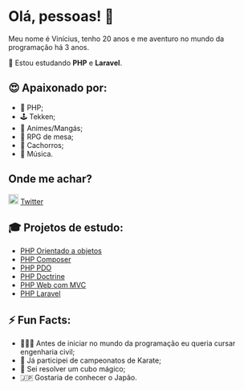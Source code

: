 # Olá, pessoas! 👋

Meu nome é Vinícius, tenho 20 anos e me aventuro no mundo da programação há 3 anos.

🌱 Estou estudando <b>PHP</b> e <b>Laravel</b>.

## 😍 Apaixonado por: 
- 🐘 PHP;
- 🕹 Tekken;
- 📖 Animes/Mangás;
- 🎲 RPG de mesa;
- 🐶 Cachorros;
- 🎼 Música.

## Onde me achar? 

<img src="https://image.flaticon.com/icons/svg/733/733579.svg" width="20px" height="20px">  [Twitter](https://www.twitter.com/isnotvinicius)

## 🎓 Projetos de estudo:
- [PHP Orientado a objetos](https://github.com/isnotvinicius/php_orientado_objetos)
- [PHP Composer](https://github.com/isnotvinicius/php_composer)
- [PHP PDO](https://github.com/isnotvinicius/php_pdo)
- [PHP Doctrine](https://github.com/isnotvinicius/php_doctrine)
- [PHP Web com MVC](https://github.com/isnotvinicius/php_web_mvc)
- [PHP Laravel](https://github.com/isnotvinicius/laravel)

## ⚡️ Fun Facts:
- 👷🏽‍♂️ Antes de iniciar no mundo da programação eu queria cursar engenharia civil;
- 🥇 Já participei de campeonatos de Karate;
- 🧩 Sei resolver um cubo mágico;
- 🇯🇵 Gostaria de conhecer o Japão.
